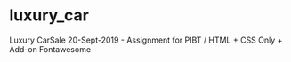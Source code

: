 # luxury_car
 Luxury CarSale 20-Sept-2019 - Assignment for PIBT / HTML + CSS Only + Add-on Fontawesome
